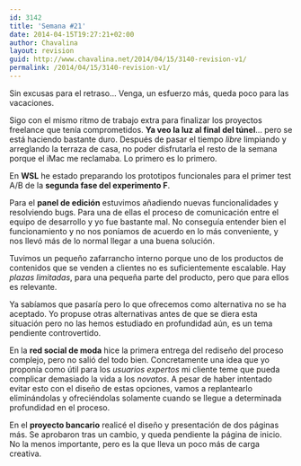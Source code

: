 ```yaml
---
id: 3142
title: 'Semana #21'
date: 2014-04-15T19:27:21+02:00
author: Chavalina
layout: revision
guid: http://www.chavalina.net/2014/04/15/3140-revision-v1/
permalink: /2014/04/15/3140-revision-v1/
---
```

Sin excusas para el retraso… Venga, un esfuerzo más, queda poco para las vacaciones.



Sigo con el mismo ritmo de trabajo extra para finalizar los proyectos freelance que tenía comprometidos. **Ya veo la luz al final del túnel**… pero se está haciendo bastante duro. Después de pasar el tiempo _libre_ limpiando y arreglando la terraza de casa, no poder disfrutarla el resto de la semana porque el iMac me reclamaba. Lo primero es lo primero.



En **WSL** he estado preparando los prototipos funcionales para el primer test A/B de la **segunda fase del experimento F**.

Para el **panel de edición** estuvimos añadiendo nuevas funcionalidades y resolviendo bugs. Para una de ellas el proceso de comunicación entre el equipo de desarrollo y yo fue bastante mal. No conseguía entender bien el funcionamiento y no nos poníamos de acuerdo en lo más conveniente, y nos llevó más de lo normal llegar a una buena solución.

Tuvimos un pequeño zafarrancho interno porque uno de los productos de contenidos que se venden a clientes no es suficientemente escalable. Hay _plazas limitadas_, para una pequeña parte del producto, pero que para ellos es relevante. 

Ya sabíamos que pasaría pero lo que ofrecemos como alternativa no se ha aceptado. Yo propuse otras alternativas antes de que se diera esta situación pero no las hemos estudiado en profundidad aún, es un tema pendiente controvertido.

En la **red social de moda** hice la primera entrega del rediseño del proceso complejo, pero no salió del todo bien. Concretamente una idea que yo proponía como útil para los _usuarios expertos_ mi cliente teme que pueda complicar demasiado la vida a los _novatos_. A pesar de haber intentado evitar esto con el diseño de estas opciones, vamos a replantearlo eliminándolas y ofreciéndolas solamente cuando se llegue a determinada profundidad en el proceso.

En el **proyecto bancario** realicé el diseño y presentación de dos páginas más. Se aprobaron tras un cambio, y queda pendiente la página de inicio. No la menos importante, pero es la que lleva un poco más de carga creativa.